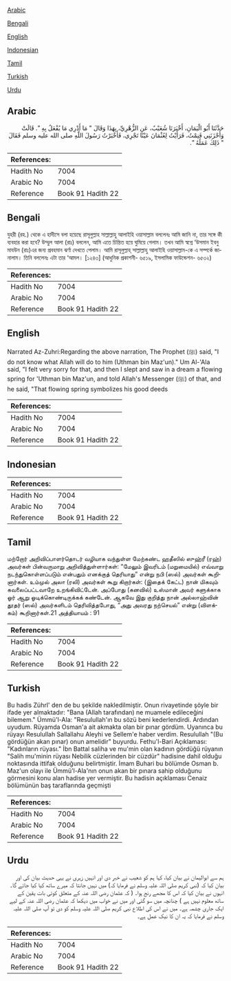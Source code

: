 [Arabic](#arabic)

[Bengali](#bengali)

[English](#english)

[Indonesian](#indonesian)

[Tamil](#tamil)

[Turkish](#turkish)

[Urdu](#urdu)

## Arabic


<div dir="rtl" lang="ar" style={{fontSize:'larger',backgroundColor:'#f8f9fa',padding:20}}>
حَدَّثَنَا أَبُو الْيَمَانِ، أَخْبَرَنَا شُعَيْبٌ، عَنِ الزُّهْرِيِّ، بِهَذَا وَقَالَ ‏"‏ مَا أَدْرِي مَا يُفْعَلُ بِهِ ‏"‏‏.‏ قَالَتْ وَأَحْزَنَنِي فَنِمْتُ، فَرَأَيْتُ لِعُثْمَانَ عَيْنًا تَجْرِي، فَأَخْبَرْتُ رَسُولَ اللَّهِ صلى الله عليه وسلم فَقَالَ ‏"‏ ذَلِكَ عَمَلُهُ ‏"‏‏.‏
</div>
<div style={{backgroundColor:'#f8f9fa',padding:20, marginBottom: 10}}><table> <thead> <tr> <th>References:</th> <th></th> </tr> </thead> <tbody><tr><td>Hadith No</td><td>7004</td></tr><tr><td>Arabic No</td><td>7004</td></tr><tr><td>Reference</td><td>Book 91 Hadith 22</td></tr></tbody></table></div>

## Bengali


<div dir="ltr" lang="bn" style={{fontSize:'larger',backgroundColor:'#f8f9fa',padding:20}}>
যুহরী (রহ.) থেকে এ হাদীসে বলা হয়েছে রাসূলুল্লাহ সাল্লাল্লাহু আলাইহি ওয়াসাল্লাম বললেনঃ আমি জানি না, তার সঙ্গে কী ব্যবহার করা হবে? উম্মুল আলা (রাঃ) বললেন, আমি এতে চিন্তিত হয়ে ঘুমিয়ে গেলাম। তখন আমি স্বপ্নে ‘উসমান ইবনু মাযউন (রাঃ)এর জন্য প্রবহমান ঝর্ণা দেখতে পেলাম। আমি রাসূলুল্লাহ্ সাল্লাল্লাহু আলাইহি ওয়াসাল্লাম-কে এ সম্পর্কে জানালাম। তিনি বললেনঃ এটা তার ‘আমল। [১২৪৩] (আধুনিক প্রকাশনী- ৬৫১৯, ইসলামিক ফাউন্ডেশন- ৬৫৩২)
</div>
<div style={{backgroundColor:'#f8f9fa',padding:20, marginBottom: 10}}><table> <thead> <tr> <th>References:</th> <th></th> </tr> </thead> <tbody><tr><td>Hadith No</td><td>7004</td></tr><tr><td>Arabic No</td><td>7004</td></tr><tr><td>Reference</td><td>Book 91 Hadith 22</td></tr></tbody></table></div>

## English


<div dir="ltr" lang="en" style={{fontSize:'larger',backgroundColor:'#f8f9fa',padding:20}}>
Narrated Az-Zuhri:Regarding the above narration, The Prophet (ﷺ) said, "I do not know what Allah will do to him (Uthman bin Maz'un)." Um Al-'Ala said, "I felt very sorry for that, and then I slept and saw in a dream a flowing spring for 'Uthman bin Maz'un, and told Allah's Messenger (ﷺ) of that, and he said, "That flowing spring symbolizes his good deeds
</div>
<div style={{backgroundColor:'#f8f9fa',padding:20, marginBottom: 10}}><table> <thead> <tr> <th>References:</th> <th></th> </tr> </thead> <tbody><tr><td>Hadith No</td><td>7004</td></tr><tr><td>Arabic No</td><td>7004</td></tr><tr><td>Reference</td><td>Book 91 Hadith 22</td></tr></tbody></table></div>

## Indonesian


<div dir="ltr" lang="id" style={{fontSize:'larger',backgroundColor:'#f8f9fa',padding:20}}>

</div>
<div style={{backgroundColor:'#f8f9fa',padding:20, marginBottom: 10}}><table> <thead> <tr> <th>References:</th> <th></th> </tr> </thead> <tbody><tr><td>Hadith No</td><td>7004</td></tr><tr><td>Arabic No</td><td>7004</td></tr><tr><td>Reference</td><td>Book 91 Hadith 22</td></tr></tbody></table></div>

## Tamil


<div dir="ltr" lang="ta" style={{fontSize:'larger',backgroundColor:'#f8f9fa',padding:20}}>
மற்றோர் அறிவிப்பாளர்தொடர் வழியாக வந்துள்ள மேற்கண்ட ஹதீஸில் ஸுஹ்ரீ (ரஹ்) அவர்கள் பின்வருமாறு அறிவித்துள்ளார்கள்: “மேலும் இவரிடம் (மறுமையில்) எவ்வாறு நடந்துகொள்ளப்படும் என்பதும் எனக்குத் தெரியாது” என்று நபி (ஸல்) அவர்கள் கூறினார்கள். உம்முல் அலா (ரலி) அவர்கள் கூறு கிறார்கள்: (இதைக் கேட்ட) நான் மிகவும் கவலைப்பட்டவாறே உறங்கிவிட்டேன். அப்போது (கனவில்) உஸ்மான் அவர் களுக்காக ஓர் ஆறு ஓடிக்கொண்டிருக்கக் கண்டேன். ஆகவே இது குறித்து நான் அல்லாஹ்வின் தூதர் (ஸல்) அவர்களிடம் தெரிவித்தபோது, “அது அவரது நற்செயல்” என்று (விளக்கம்) கூறினார்கள்.21 அத்தியாயம் : 91
</div>
<div style={{backgroundColor:'#f8f9fa',padding:20, marginBottom: 10}}><table> <thead> <tr> <th>References:</th> <th></th> </tr> </thead> <tbody><tr><td>Hadith No</td><td>7004</td></tr><tr><td>Arabic No</td><td>7004</td></tr><tr><td>Reference</td><td>Book 91 Hadith 22</td></tr></tbody></table></div>

## Turkish


<div dir="ltr" lang="tr" style={{fontSize:'larger',backgroundColor:'#f8f9fa',padding:20}}>
Bu hadis Zührl' den de bu şekilde nakledilmiştir. Onun rivayetinde şöyle bir ifade yer almaktadır: "Bana (Allah tarafından) ne muamele edileceğini bilemem." Ümmü'l-Ala: "Resulullah'ın bu sözü beni kederlendirdi. Ardından uyudum. Rüyamda Osman'a ait akmakta olan bir pınar gördüm. Uyanınca bu rüyayı Resulullah Sallallahu Aleyhi ve Sellem'e haber verdim. Resulullah "(Bu gördüğün akan pınar) onun amelidir" buyurdu. Fethu'l-Bari Açıklaması: "Kadınların rüyası." İbn Battal saliha ve mu'min olan kadının gördüğü rüyanın "Salih mu'minin rüyası Nebilik cüzlerinden bir cüzdür" hadisine dahil olduğu noktasında ittifak olduğunu belirtmiştir. İmam Buhari bu bölümde Osman b. Maz'un olayı ile Ümmü'l-Ala'nın onun akan bir pınara sahip olduğunu görmesini konu alan hadise yer vermiştir. Bu hadisin açıklaması Cenaiz bölümünün baş taraflarında geçmişti
</div>
<div style={{backgroundColor:'#f8f9fa',padding:20, marginBottom: 10}}><table> <thead> <tr> <th>References:</th> <th></th> </tr> </thead> <tbody><tr><td>Hadith No</td><td>7004</td></tr><tr><td>Arabic No</td><td>7004</td></tr><tr><td>Reference</td><td>Book 91 Hadith 22</td></tr></tbody></table></div>

## Urdu


<div dir="rtl" lang="ur" style={{fontSize:'larger',backgroundColor:'#f8f9fa',padding:20}}>
ہم سے ابوالیمان نے بیان کیا، کہا ہم کو شعیب نے خبر دی اور انہیں زہری نے یہی حدیث بیان کی اور بیان کیا کہ (نبی کریم صلی اللہ علیہ وسلم نے فرمایا کہ) میں نہیں جانتا کہ میرے ساتھ کیا کیا جائے گا۔ انہوں نے بیان کیا کہ اس کا مجھے رنج ہوا۔ ( کہ عثمان رضی اللہ عنہ کے متعلق کوئی بات یقین کے ساتھ معلوم نہیں ہے ) چنانچہ میں سو گئی اور میں نے خواب میں دیکھا کہ عثمان رضی اللہ عنہ کے لیے ایک جاری چشمہ ہے۔ میں نے اس کی اطلاع نبی کریم صلی اللہ علیہ وسلم کو دی تو آپ صلی اللہ علیہ وسلم نے فرمایا کہ یہ ان کا نیک عمل ہے۔
</div>
<div style={{backgroundColor:'#f8f9fa',padding:20, marginBottom: 10}}><table> <thead> <tr> <th>References:</th> <th></th> </tr> </thead> <tbody><tr><td>Hadith No</td><td>7004</td></tr><tr><td>Arabic No</td><td>7004</td></tr><tr><td>Reference</td><td>Book 91 Hadith 22</td></tr></tbody></table></div>